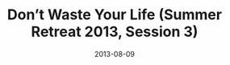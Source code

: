 ---
title: "Don’t Waste Your Life (Summer Retreat 2013, Session 3)"
speaker: "KJ Kim"
date: "2013-08-09"
sermonUrl: "//35.190.93.184/sermons/20130809_friday_kj_kim_2_dont_waste_your_life.mp3"
---